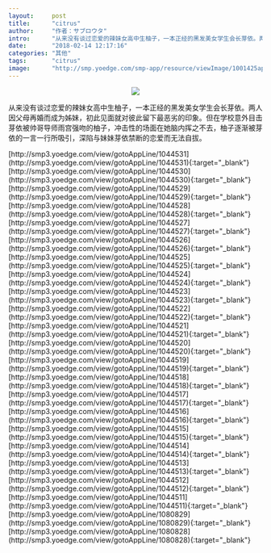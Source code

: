 ```yaml
---
layout:     post
title:      "citrus"
author:     "作者：サブロウタ"
intro:      "从来没有谈过恋爱的辣妹女高中生柚子，一本正经的黑发美女学生会长芽依。两人因父母再婚而成为姊妹，初此见面就对彼此留下最恶劣的印象。但在学校意外目击芽依被帅哥导师雨宫强吻的柚子，冲击性的场面在她脑内挥之不去，柚子逐渐被芽依的一言一行所吸引，深陷与妹妹芽依禁断的恋爱而无法自拔。"
date:       "2018-02-14 12:17:16"
categories: "其他"
tags:       "citrus"
image:      "http://smp.yoedge.com/smp-app/resource/viewImage/1001425appline.png"
---
```

<div style="text-align: center">
<p><img src="http://smp.yoedge.com/smp-app/resource/viewImage/1001425appline.png"/></p>
</div>
<p class="post-meta">
<span>从来没有谈过恋爱的辣妹女高中生柚子，一本正经的黑发美女学生会长芽依。两人因父母再婚而成为姊妹，初此见面就对彼此留下最恶劣的印象。但在学校意外目击芽依被帅哥导师雨宫强吻的柚子，冲击性的场面在她脑内挥之不去，柚子逐渐被芽依的一言一行所吸引，深陷与妹妹芽依禁断的恋爱而无法自拔。</span>
</p>
[http://smp3.yoedge.com/view/gotoAppLine/1044531](http://smp3.yoedge.com/view/gotoAppLine/1044531){:target="_blank"}
[http://smp3.yoedge.com/view/gotoAppLine/1044530](http://smp3.yoedge.com/view/gotoAppLine/1044530){:target="_blank"}
[http://smp3.yoedge.com/view/gotoAppLine/1044529](http://smp3.yoedge.com/view/gotoAppLine/1044529){:target="_blank"}
[http://smp3.yoedge.com/view/gotoAppLine/1044528](http://smp3.yoedge.com/view/gotoAppLine/1044528){:target="_blank"}
[http://smp3.yoedge.com/view/gotoAppLine/1044527](http://smp3.yoedge.com/view/gotoAppLine/1044527){:target="_blank"}
[http://smp3.yoedge.com/view/gotoAppLine/1044526](http://smp3.yoedge.com/view/gotoAppLine/1044526){:target="_blank"}
[http://smp3.yoedge.com/view/gotoAppLine/1044525](http://smp3.yoedge.com/view/gotoAppLine/1044525){:target="_blank"}
[http://smp3.yoedge.com/view/gotoAppLine/1044524](http://smp3.yoedge.com/view/gotoAppLine/1044524){:target="_blank"}
[http://smp3.yoedge.com/view/gotoAppLine/1044523](http://smp3.yoedge.com/view/gotoAppLine/1044523){:target="_blank"}
[http://smp3.yoedge.com/view/gotoAppLine/1044522](http://smp3.yoedge.com/view/gotoAppLine/1044522){:target="_blank"}
[http://smp3.yoedge.com/view/gotoAppLine/1044521](http://smp3.yoedge.com/view/gotoAppLine/1044521){:target="_blank"}
[http://smp3.yoedge.com/view/gotoAppLine/1044520](http://smp3.yoedge.com/view/gotoAppLine/1044520){:target="_blank"}
[http://smp3.yoedge.com/view/gotoAppLine/1044519](http://smp3.yoedge.com/view/gotoAppLine/1044519){:target="_blank"}
[http://smp3.yoedge.com/view/gotoAppLine/1044518](http://smp3.yoedge.com/view/gotoAppLine/1044518){:target="_blank"}
[http://smp3.yoedge.com/view/gotoAppLine/1044517](http://smp3.yoedge.com/view/gotoAppLine/1044517){:target="_blank"}
[http://smp3.yoedge.com/view/gotoAppLine/1044516](http://smp3.yoedge.com/view/gotoAppLine/1044516){:target="_blank"}
[http://smp3.yoedge.com/view/gotoAppLine/1044515](http://smp3.yoedge.com/view/gotoAppLine/1044515){:target="_blank"}
[http://smp3.yoedge.com/view/gotoAppLine/1044514](http://smp3.yoedge.com/view/gotoAppLine/1044514){:target="_blank"}
[http://smp3.yoedge.com/view/gotoAppLine/1044513](http://smp3.yoedge.com/view/gotoAppLine/1044513){:target="_blank"}
[http://smp3.yoedge.com/view/gotoAppLine/1044512](http://smp3.yoedge.com/view/gotoAppLine/1044512){:target="_blank"}
[http://smp3.yoedge.com/view/gotoAppLine/1044511](http://smp3.yoedge.com/view/gotoAppLine/1044511){:target="_blank"}
[http://smp3.yoedge.com/view/gotoAppLine/1080829](http://smp3.yoedge.com/view/gotoAppLine/1080829){:target="_blank"}
[http://smp3.yoedge.com/view/gotoAppLine/1080828](http://smp3.yoedge.com/view/gotoAppLine/1080828){:target="_blank"}


